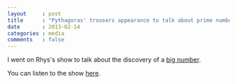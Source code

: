 ```yaml
---
layout     : post
title      : "Pythagoras' trousers appearance to talk about prime numbers"
date       : 2013-02-14
categories : media
comments   : false
---
```


I went on Rhys's show to talk about the discovery of a [big number](http://www.sciencedaily.com/releases/2013/02/130213225424.htm).

You can listen to the show [here](http://www.rhysphillips.co.uk/pythagoras-trousers/episode-110/).
